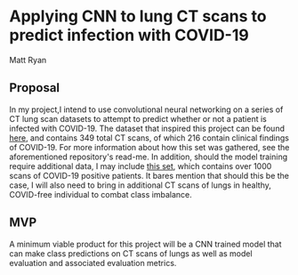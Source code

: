 # Applying CNN to lung CT scans to predict infection with COVID-19
Matt Ryan

## Proposal
In my project,I intend to use convolutional neural networking on a series of CT lung scan datasets to attempt to predict whether or not a patient is infected with COVID-19. The dataset that inspired this project can be found [here](https://github.com/UCSD-AI4H/COVID-CT), and contains 349 total CT scans, of which 216 contain clinical findings of COVID-19. For more information about how this set was gathered, see the aforementioned repository's read-me. In addition, should the model training require additional data, I may include [this set](https://bmcresnotes.biomedcentral.com/articles/10.1186/s13104-021-05592-x), which contains over 1000 scans of COVID-19 positive patients. It bares mention that should this be the case, I will also need to bring in additional CT scans of lungs in healthy, COVID-free individual to combat class imbalance.

## MVP
A minimum viable product for this project will be a CNN trained model that can make class predictions on CT scans of lungs as well as model evaluation and associated evaluation metrics.
